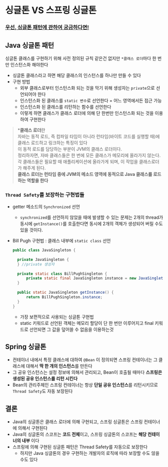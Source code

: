 # 싱글톤 VS 스프링 싱글톤

### [우선, 싱글톤 패턴에 관하여 궁금하다면!](https://github.com/hongxeob/TIL/blob/main/CS/%EB%94%94%EC%9E%90%EC%9D%B8%20%ED%8C%A8%ED%84%B4.md)

## Java 싱글톤 패턴

싱글톤 클래스를 구현하기 위해 사전 정의된 규칙 같은건 없지만 `*클래스 로더`마다 한 번만 인스턴스화 해야한다

- 싱글톤 클래스라고 하면 해당 클래스의 인스턴스를 하나만 만들 수 있다
- 구현 방법
    - 외부 클래스로부터 인스턴스화 되는 것을 막기 위해 생성자는 `private`으로 선언되어야 한다
    - 인스턴스화 된 클래스를 `static 변수`로 선언한다 = 어느 영역에서든 접근 가능
    - 인스턴스화 된 클래스를 리턴하는 함수를 선언한다
    - 이렇게 하면 클래스가 클래스 로더에 의해 단 한번만 인스턴스화 되는 것을 이용하여 구현한다

>***클래스 로더**란<br>
자바는 동적 로드, 즉 컴파일 타임이 아니라 런타임(바이트 코드를 실행할 때)에 클래스 로드하고 링크하는 특징이 있다<br>
이 동적 로드를 담당하는 부분이 JVM의 클래스 로더이다.<br>
정리하자면, 자바 클래스들은 한 번에 모든 클래스가 메모리에 올라가지 않는다. <br>각 클래스들은 필요할 때 애플리케이션에 올라가게 되며, 이 작업을 클래스로더가 해주게 된다.<br>
**클래스 로더는 런타임 중에 JVM의 메소드 영역에 동적으로 Java 클래스를 로드하는 역할을 한다**

### `Thread Safety`를 보장하는 구현법들
- getter 메소드의 `Synchronized` 선언
    - `synchronized`를 선언하지 않았을 때에 발생할 수 있는 문제는 2개의 thread가 동시에 `getInstance()`를 호출한다면 동시에 2개의 객체가 생성되어 버릴 수도 있을 것이다.
- Bill Pugh 구현법 : 클래스 내부에 `static class` 선언
    
    ```java
    public class JavaSingleton { 
      
      private JavaSingleton {
      } //private 생성자
      
      private static class BillPughSingleton { 
          private static final JavaSingleton instance = new JavaSingleton(); 
      } 
      
      public static JavaSingleton getInstance() { 
          return BillPughSingleton.instance; 
      } 
    }
    ```
    
    - 가장 보편적으로 사용되는 싱글톤 구현법
    - static 키워드로 선언된 객체는 메모리 할당이 단 한 번만 이루어지고 final 키워드로 선언되면 그 값을 덮어쓸 수 없음을 이용하는것

## Spring 싱글톤

- 컨테이너 내에서 특정 클래스에 대하여 `@Bean` 이 정의되면 스프링 컨테이너는 그 클래스에 대해서 **딱 한 개의 인스턴스**를 만든다
- 그 공유 인스턴스는 설정 정보에 의해서 관리되고, Bean이 호출될 때마다 **스프링은 생성된 공유 인스턴스를 리턴 시킨다**
- Bean의 관리주체인 스프링 컨테이너는 항상 **단일 공유 인스턴스**를 리턴시키므로 `Thread Safety`도 자동 보장된다

## 결론

- Java의 싱글톤은 클래스 로더에 의해 구현되고, 스프링 싱글톤은 스프링 컨테이너에 의해서 구현된다
- Java의 싱글톤의 스코프는 **코드 전체**이고, 스프링 싱글톤의 스코프는 **해당 컨테이너의 내부** 이다
- 스프링에 의해 구현된 싱글톤 패턴은 Thread Safety를 자동으로 보장한다
    - 하지만 Java 싱글톤의 경우 구현하는 개발자의 로직에 따라 보장할 수도 않을 수도 있다